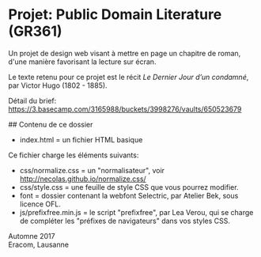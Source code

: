 # Projet: Public Domain Literature (GR361)

Un projet de design web visant à mettre en page un chapitre de roman, d'une manière favorisant la lecture sur écran.

Le texte retenu pour ce projet est le récit *Le Dernier Jour d’un condamné*, par Victor Hugo (1802 - 1885).

Détail du brief: https://3.basecamp.com/3165988/buckets/3998276/vaults/650523679

## Contenu de ce dossier

- index.html = un fichier HTML basique

Ce fichier charge les éléments suivants: 

- css/normalize.css = un "normalisateur", voir http://necolas.github.io/normalize.css/
- css/style.css = une feuille de style CSS que vous pourrez modifier.
- font = dossier contenant la webfont Selectric, par Atelier Bek, sous licence OFL.
- js/prefixfree.min.js = le script "prefixfree", par Lea Verou, qui se charge de compléter les "préfixes de navigateurs" dans vos styles CSS.

Automne 2017  
Eracom, Lausanne